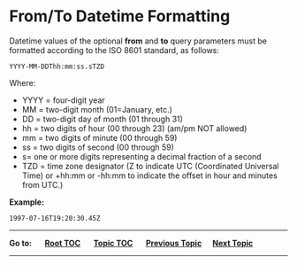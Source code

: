 # From/To Datetime Formatting #

Datetime values of the optional **from** and **to** query parameters must be formatted according to the ISO 8601 standard, as follows:

`YYYY-MM-DDThh:mm:ss.sTZD` 

Where:

* YYYY = four-digit year
*  MM   = two-digit month (01=January, etc.)
*  DD   = two-digit day of month (01 through 31)
*  hh   = two digits of hour (00 through 23) (am/pm NOT allowed)
*  mm   = two digits of minute (00 through 59)
*  ss   = two digits of second (00 through 59)
*  s= one or more digits representing a decimal fraction of a second
*  TZD  = time zone designator (Z to indicate UTC (Coordinated Universal Time) or +hh:mm or -hh:mm to indicate the offset in hour and minutes from UTC.)

**Example:**

`1997-07-16T19:20:30.45Z`

----

**Go to:** &nbsp;&nbsp;&nbsp;&nbsp; [**Root TOC**](CM-Well.RootTOC.md) &nbsp;&nbsp;&nbsp;&nbsp; [**Topic TOC**](API.TOC.md) &nbsp;&nbsp;&nbsp;&nbsp; [**Previous Topic**](API.FieldNameFormats.md)&nbsp;&nbsp;&nbsp;&nbsp; [**Next Topic**](API.PagingThroughResultsWithOffsetAndLengthParameters.md)  

----
